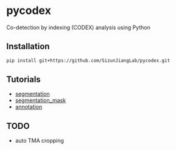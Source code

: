 # pycodex

Co-detection by indexing (CODEX) analysis using Python

## Installation

```sh
pip install git+https://github.com/SizunJiangLab/pycodex.git
```

## Tutorials

- [segmentation](./notebooks/segmentation.ipynb)
- [segmentation_mask](./notebooks/segmentation_mask.ipynb)
- [annotation](./notebooks/annotation.ipynb)

## TODO

- auto TMA cropping
